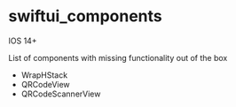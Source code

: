 # swiftui_components

IOS 14+

List of components with missing functionality out of the box

- WrapHStack
- QRCodeView
- QRCodeScannerView